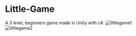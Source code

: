 # Little-Game
A 3 level, beginners game made in Unity with c#.
![littlegame1](https://user-images.githubusercontent.com/61916187/121337107-dc7b3600-c924-11eb-9be5-1a22793dce08.PNG)
![littlegame2](https://user-images.githubusercontent.com/61916187/121337104-dbe29f80-c924-11eb-8b94-6e8f43e3aada.PNG)


